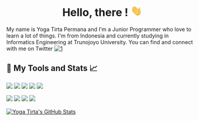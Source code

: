 <h1 align="center"> Hello, there ! <img src="https://raw.githubusercontent.com/Yogatxt552/Yogatxt552/master/wave.gif" width="30px"> </h1>

My name is Yoga Tirta Permana and I'm a Junior Programmer who love to learn a lot of things. I'm from Indonesia and currently studying in Informatics Engineering at Trunojoyo University. You can find and connect with me on Twitter [![1]][2]

<h2> 🔧 My Tools and Stats &#x1f4c8;</h2>

![](https://img.shields.io/badge/Learn-Python-informational?style=flat&logo=python&logoColor=white&color=ffd700)
![](https://img.shields.io/badge/Learn-HTML5-informational?style=flat&logo=html5&logoColor=white&color=ff4d00)
![](https://img.shields.io/badge/Learn-CSS3-informational?style=flat&logo=css3&logoColor=white&color=2b3595)
![](https://img.shields.io/badge/Learn-JavaScript-informational?style=flat&logo=javascript&logoColor=white&color=f6c90e)
![](https://img.shields.io/badge/Learn-PHP-informational?style=flat&logo=php&logoColor=white&color=7045af)

![](https://img.shields.io/badge/Editor-VS_Code-informational?style=flat&logo=visual-studio-code&logoColor=white&color=0077ff)
![](https://img.shields.io/badge/Bootstrap-Expert-informational?style=flat&logo=bootstrap&logoColor=white&color=521477)
![](https://img.shields.io/badge/jQuery-Intermediate-informational?style=flat&logo=jquery&logoColor=white&color=22267b)
![](https://img.shields.io/badge/Codeigniter-Beginner-informational?style=flat&logo=codeigniter&logoColor=white&color=ff6c00)

<a href="https://github.com/Yogatxt552/Yogatxt552">
  <img align="center" src="https://github-readme-stats.vercel.app/api?username=Yogatxt55&show_icons=true&line_height=30&count_private=true&title_color=dddddd&text_color=ffffff&icon_color=0077ff&bg_color=525252" alt="Yoga Tirta's GitHub Stats" />
</a>

[1]: http://i.imgur.com/wWzX9uB.png "twitter icon without padding"
[2]: https://twitter.com/yogatirtap_
